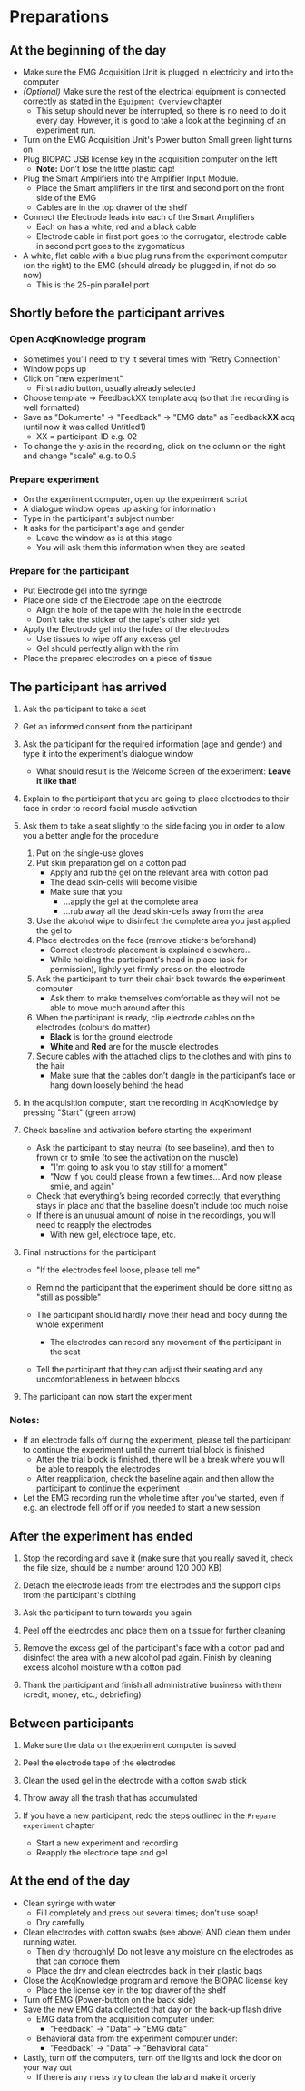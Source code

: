 # Preparations

## At the beginning of the day

- Make sure the EMG Acquisition Unit is plugged in electricity and into the computer
- _(Optional)_ Make sure the rest of the electrical equipment is connected correctly as stated in the `Equipment Overview` chapter
  - This setup should never be interrupted, so there is no need to do it every day. However, it is good to take a look at the beginning of an experiment run.
- Turn on the EMG Acquisition Unit's Power button
  Small green light turns on
- Plug BIOPAC USB license key in the acquisition computer on the left
  - **Note:** Don’t lose the little plastic cap!
- Plug the Smart Amplifiers into the Amplifier Input Module.
  - Place the Smart amplifiers in the first and second port on the front side of the EMG
  - Cables are in the top drawer of the shelf
- Connect the Electrode leads into each of the Smart Amplifiers
  - Each on has a white, red and a black cable
  - Electrode cable in first port goes to the corrugator, electrode cable in second port goes to the zygomaticus
- A white, flat cable with a blue plug runs from the experiment computer (on the right) to the EMG (should already be plugged in, if not do so now)
  - This is the 25-pin parallel port

## Shortly before the participant arrives

### Open AcqKnowledge program

- Sometimes you’ll need to try it several times with "Retry Connection"
- Window pops up
- Click on "new experiment"
  - First radio button, usually already selected
- Choose template → FeedbackXX template.acq (so that the recording is well formatted)
- Save as "Dokumente" → "Feedback" → "EMG data" as Feedback**XX**.acq (until now it was called Untitled1)
  - XX = participant-ID e.g. 02
- To change the y-axis in the recording, click on the column on
  the right and change "scale" e.g. to 0.5

### Prepare experiment

- On the experiment computer, open up the experiment script
- A dialogue window opens up asking for information
- Type in the participant's subject number
- It asks for the participant's age and gender
  - Leave the window as is at this stage
  - You will ask them this information when they are seated

### Prepare for the participant

- Put Electrode gel into the syringe
- Place one side of the Electrode tape on the electrode
  - Align the hole of the tape with the hole in the electrode
  - Don't take the sticker of the tape's other side yet
- Apply the Electrode gel into the holes of the electrodes
  - Use tissues to wipe off any excess gel
  - Gel should perfectly align with the rim
- Place the prepared electrodes on a piece of tissue

## The participant has arrived

1. Ask the participant to take a seat

2. Get an informed consent from the participant

3. Ask the participant for the required information (age and gender) and type it into the experiment's dialogue window

   - What should result is the Welcome Screen of the experiment: **Leave it like that!**

4. Explain to the participant that you are going to place electrodes to their face in order to record facial muscle activation

5. Ask them to take a seat slightly to the side facing you in order to allow you a better angle for the procedure

   1. Put on the single-use gloves
   2. Put skin preparation gel on a cotton pad
      - Apply and rub the gel on the relevant area with cotton pad
      - The dead skin-cells will become visible
      - Make sure that you:
        - ...apply the gel at the complete area
        - ...rub away all the dead skin-cells away from the area
   3. Use the alcohol wipe to disinfect the complete area you just applied the gel to
   4. Place electrodes on the face (remove stickers beforehand)
      - Correct electrode placement is explained elsewhere...
      - While holding the participant's head in place (ask for permission), lightly yet firmly press on the electrode
   5. Ask the participant to turn their chair back towards the experiment computer
      - Ask them to make themselves comfortable as they will not be able to move much around after this
   6. When the participant is ready, clip electrode cables on the electrodes (colours do matter)
      - **Black** is for the ground electrode
      - **White** and **Red** are for the muscle electrodes
   7. Secure cables with the attached clips to the clothes and with pins to the hair
      - Make sure that the cables don’t dangle in the participant’s face or hang down loosely behind the head

6. In the acquisition computer, start the recording in AcqKnowledge by pressing "Start" (green arrow)

7. Check baseline and activation before starting the experiment

   - Ask the participant to stay neutral (to see baseline), and then to frown or to smile (to see the activation on the muscle)
     - "I'm going to ask you to stay still for a moment"
     - "Now if you could please frown a few times... And now please smile, and again"
   - Check that everything’s being recorded correctly, that everything stays in place and that the baseline doesn’t include too much noise
   - If there is an unusual amount of noise in the recordings, you will need to reapply the electrodes
     - With new gel, electrode tape, etc.

8. Final instructions for the participant

   - "If the electrodes feel loose, please tell me"
   - Remind the participant that the experiment should be done sitting as "still as possible"
   - The participant should hardly move their head and body during the whole experiment

     - The electrodes can record any movement of the participant in the seat

   - Tell the participant that they can adjust their seating and any uncomfortableness in between blocks

9. The participant can now start the experiment

### Notes:

- If an electrode falls off during the experiment, please tell the participant to continue the experiment until the current trial block is finished
  - After the trial block is finished, there will be a break where you will be able to reapply the electrodes
  - After reapplication, check the baseline again and then allow the participant to continue the experiment
- Let the EMG recording run the whole time after you've started, even if e.g. an electrode fell off or if you needed to start a new session

## After the experiment has ended

1. Stop the recording and save it (make sure that you really saved it, check the file size, should be a number around 120 000 KB)

2. Detach the electrode leads from the electrodes and the support clips from the participant's clothing

3. Ask the participant to turn towards you again

4. Peel off the electrodes and place them on a tissue for further cleaning

5. Remove the excess gel of the participant's face with a cotton pad and disinfect the area with a new alcohol pad again. Finish by cleaning excess alcohol moisture with a cotton pad

6. Thank the participant and finish all administrative business with them (credit, money, etc.; debriefing)

## Between participants

1. Make sure the data on the experiment computer is saved

2. Peel the electrode tape of the electrodes

3. Clean the used gel in the electrode with a cotton swab stick

4. Throw away all the trash that has accumulated

5. If you have a new participant, redo the steps outlined in the `Prepare experiment` chapter
   - Start a new experiment and recording
   - Reapply the electrode tape and gel

## At the end of the day

- Clean syringe with water
  - Fill completely and press out several times; don’t use soap!
  - Dry carefully
- Clean electrodes with cotton swabs (see above) AND clean them under running water.
  - Then dry thoroughly! Do not leave any moisture on the electrodes as that can corrode them
  - Place the dry and clean electrodes back in their plastic bags
- Close the AcqKnowledge program and remove the BIOPAC license key
  - Place the license key in the top drawer of the shelf
- Turn off EMG (Power-button on the back side)
- Save the new EMG data collected that day on the back-up flash drive
  - EMG data from the acquisition computer under:
    - "Feedback" → "Data" → "EMG data"
  - Behavioral data from the experiment computer under:
    - "Feedback" → "Data" → "Behavioral data"
- Lastly, turn off the computers, turn off the lights and lock the door on your way out
  - If there is any mess try to clean the lab and make it orderly
